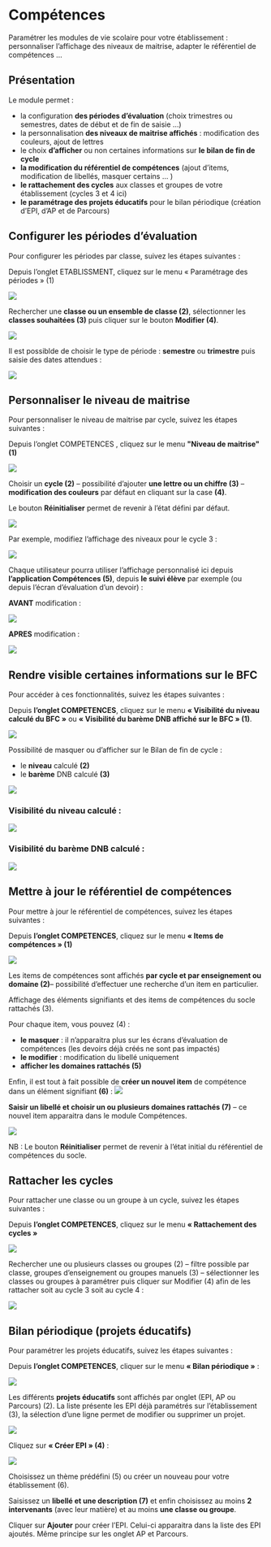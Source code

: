 # Compétences

Paramétrer les modules de vie scolaire pour votre établissement : personnaliser l’affichage des niveaux de maitrise, adapter le référentiel de compétences …

## Présentation

Le module permet :

* la configuration **des périodes d’évaluation** \(choix trimestres ou semestres, dates de début et de fin de saisie …\)
* la personnalisation **des niveaux de maitrise affichés** : modification des couleurs, ajout de lettres
* le choix **d’afficher** ou non certaines informations sur **le bilan de fin de cycle**
* **la modification du référentiel de compétences** \(ajout d’items, modification de libellés, masquer certains … \)
* **le rattachement des cycles** aux classes et groupes de votre établissement \(cycles 3 et 4 ici\)
* **le paramétrage des projets éducatifs** pour le bilan périodique \(création d’EPI, d’AP et de Parcours\)

## Configurer les périodes d’évaluation

Pour configurer les périodes par classe, suivez les étapes suivantes :

Depuis l’onglet ETABLISSMENT, cliquez sur le menu « Paramétrage des périodes » \(1\)

![](.gitbook/assets/periode0.png)

Rechercher une **classe ou un ensemble de classe \(2\)**, sélectionner les **classes souhaitées \(3\)** puis cliquer sur le bouton **Modifier \(4\)**.

![](.gitbook/assets/001_periode_evaluation.png)

Il est possiblde de choisir le type de période : **semestre** ou **trimestre** puis saisie des dates attendues :

![](.gitbook/assets/002_periode_evaluation.png)

## Personnaliser le niveau de maitrise

Pour personnaliser le niveau de maitrise par cycle, suivez les étapes suivantes :

Depuis l’onglet COMPETENCES , cliquez sur le menu **"Niveau de maitrise" \(1\)**

![](.gitbook/assets/niveau1.png)

Choisir un **cycle \(2\)** – possibilité d’ajouter **une lettre ou un chiffre \(3\)** – **modification des couleurs** par défaut en cliquant sur la case **\(4\)**.

Le bouton **Réinitialiser** permet de revenir à l’état défini par défaut.

![](.gitbook/assets/niveau2.png)

Par exemple, modifiez l’affichage des niveaux pour le cycle 3 :

![](.gitbook/assets/niveau3.png)

Chaque utilisateur pourra utiliser l’affichage personnalisé ici depuis **l’application Compétences \(5\)**, depuis **le suivi élève** par exemple \(ou depuis l’écran d’évaluation d’un devoir\) :

**AVANT** modification :

![](.gitbook/assets/niveau4.png)

**APRES** modification :

![](.gitbook/assets/niveau5.png)

## Rendre visible certaines informations sur le BFC

Pour accéder à ces fonctionnalités, suivez les étapes suivantes :

Depuis **l’onglet COMPETENCES**, cliquez sur le menu **« Visibilité du niveau calculé du BFC »** ou **« Visibilité du barème DNB affiché sur le BFC » \(1\)**.

![](.gitbook/assets/visibilitebfc.png)

Possibilité de masquer ou d’afficher sur le Bilan de fin de cycle :

* le **niveau** calculé **\(2\)**
* le **barème** DNB calculé **\(3\)**

![](.gitbook/assets/visibilitebfc2.png)

### Visibilité du niveau calculé :

![](.gitbook/assets/visibilitebfc3.png)

### Visibilité du barème DNB calculé :

![](.gitbook/assets/visibilitebfc4.png)

## Mettre à jour le référentiel de compétences

Pour mettre à jour le référentiel de compétences, suivez les étapes suivantes :

Depuis **l’onglet COMPETENCES**, cliquez sur le menu **« Items de compétences » \(1\)**

![](.gitbook/assets/ref_comp.png)

Les items de compétences sont affichés **par cycle et par enseignement ou domaine \(2\)**– possibilité d’effectuer une recherche d’un item en particulier.

Affichage des éléments signifiants et des items de compétences du socle rattachés \(3\).

Pour chaque item, vous pouvez \(4\) :

* **le masquer** : il n’apparaitra plus sur les écrans d’évaluation de compétences \(les devoirs déjà créés ne sont pas impactés\)
* **le modifier** : modification du libellé uniquement
* **afficher les domaines rattachés \(5\)**

Enfin, il est tout à fait possible de **créer un nouvel item** de compétence dans un élément signifiant **\(6\)** : ![](.gitbook/assets/ref_comp2.png)

**Saisir un libellé et choisir un ou plusieurs domaines rattachés \(7\)** – ce nouvel item apparaitra dans le module Compétences.

![](.gitbook/assets/ref_comp3.png)

NB : Le bouton **Réinitialiser** permet de revenir à l’état initial du référentiel de compétences du socle.

## Rattacher les cycles

Pour rattacher une classe ou un groupe à un cycle, suivez les étapes suivantes :

Depuis **l’onglet COMPETENCES**, cliquez sur le menu **« Rattachement des cycles »**

![](.gitbook/assets/ratt_cycle0.png)

Rechercher une ou plusieurs classes ou groupes \(2\) – filtre possible par classe, groupes d’enseignement ou groupes manuels \(3\) – sélectionner les classes ou groupes à paramétrer puis cliquer sur Modifier \(4\) afin de les rattacher soit au cycle 3 soit au cycle 4 :

![](.gitbook/assets/ratt_cycle.png)

## Bilan périodique \(projets éducatifs\)

Pour paramétrer les projets éducatifs, suivez les étapes suivantes :

Depuis **l’onglet COMPETENCES**, cliquer sur le menu **« Bilan périodique »** :

![](.gitbook/assets/bp1.png)

Les différents **projets éducatifs** sont affichés par onglet \(EPI, AP ou Parcours\) \(2\). La liste présente les EPI déjà paramétrés sur l’établissement \(3\), la sélection d’une ligne permet de modifier ou supprimer un projet.

![](.gitbook/assets/bp2.png)

Cliquez sur **« Créer EPI » \(4\)** :

![](.gitbook/assets/bp3.png)

Choisissez un thème prédéfini \(5\) ou créer un nouveau pour votre établissement \(6\).

Saisissez un **libellé et une description \(7\)** et enfin choisissez au moins **2 intervenants** \(avec leur matière\) et au moins **une classe ou groupe**.

Cliquer sur **Ajouter** pour créer l’EPI. Celui-ci apparaitra dans la liste des EPI ajoutés. Même principe sur les onglet AP et Parcours.

